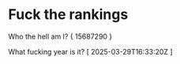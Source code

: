 # Fuck the rankings

Who the hell am I?
{ 15687290 }

What fucking year is it?
[ 2025-03-29T16:33:20Z ]
